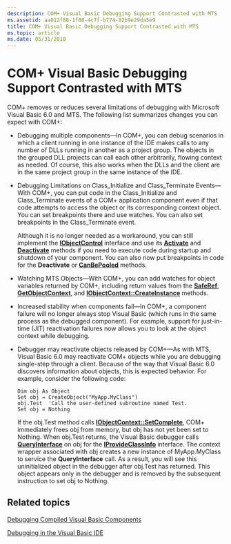 ```yaml
---
description: COM+ Visual Basic Debugging Support Contrasted with MTS
ms.assetid: aa012f88-1f88-4c7f-b774-82b9e29da5e9
title: COM+ Visual Basic Debugging Support Contrasted with MTS
ms.topic: article
ms.date: 05/31/2018
---
```


# COM+ Visual Basic Debugging Support Contrasted with MTS

COM+ removes or reduces several limitations of debugging with Microsoft Visual Basic 6.0 and MTS. The following list summarizes changes you can expect with COM+:

-   Debugging multiple components—In COM+, you can debug scenarios in which a client running in one instance of the IDE makes calls to any number of DLLs running in another as a project group. The objects in the grouped DLL projects can call each other arbitrarily, flowing context as needed. Of course, this also works when the DLLs and the client are in the same project group in the same instance of the IDE.

-   Debugging Limitations on Class\_Initialize and Class\_Terminate Events—With COM+, you can put code in the Class\_Initialize and Class\_Terminate events of a COM+ application component even if that code attempts to access the object or its corresponding context object. You can set breakpoints there and use watches. You can also set breakpoints in the Class\_Terminate event.

    Although it is no longer needed as a workaround, you can still implement the [**IObjectControl**](/windows/desktop/api/ComSvcs/nn-comsvcs-iobjectcontrol) interface and use its [**Activate**](/windows/desktop/api/ComSvcs/nf-comsvcs-iobjectcontrol-activate) and [**Deactivate**](/windows/desktop/api/ComSvcs/nf-comsvcs-iobjectcontrol-deactivate) methods if you need to execute code during startup and shutdown of your component. You can also now put breakpoints in code for the **Deactivate** or [**CanBePooled**](/windows/desktop/api/ComSvcs/nf-comsvcs-iobjectcontrol-canbepooled) methods.

-   Watching MTS Objects—With COM+, you can add watches for object variables returned by COM+, including return values from the [**SafeRef**](/windows/desktop/api/ComSvcs/nf-comsvcs-saferef), [**GetObjectContext**](/windows/desktop/api/ComSvcs/nf-comsvcs-getobjectcontext), and [**IObjectContext::CreateInstance**](/windows/desktop/api/ComSvcs/nf-comsvcs-iobjectcontext-createinstance) methods.

-   Increased stability when components fail—In COM+, a component failure will no longer always stop Visual Basic (which runs in the same process as the debugged component). For example, support for just-in-time (JIT) reactivation failures now allows you to look at the object context while debugging.

-   Debugger may reactivate objects released by COM+—As with MTS, Visual Basic 6.0 may reactivate COM+ objects while you are debugging single-step through a client. Because of the way that Visual Basic 6.0 discovers information about objects, this is expected behavior. For example, consider the following code:

    ``` syntax
    Dim obj As Object
    Set obj = CreateObject("MyApp.MyClass")
    obj.Test  'Call the user-defined subroutine named Test.
    Set obj = Nothing
    ```

    If the obj.Test method calls [**IObjectContext::SetComplete**](/windows/desktop/api/ComSvcs/nf-comsvcs-iobjectcontext-setcomplete), COM+ immediately frees obj from memory, but obj has not yet been set to Nothing. When obj.Test returns, the Visual Basic debugger calls [**QueryInterface**](/windows/desktop/api/unknwn/nf-unknwn-iunknown-queryinterface(q)) on obj for the [**IProvideClassInfo**](/windows/desktop/api/ocidl/nn-ocidl-iprovideclassinfo) interface. The context wrapper associated with obj creates a new instance of MyApp.MyClass to service the **QueryInterface** call. As a result, you will see this uninitialized object in the debugger after obj.Test has returned. This object appears only in the debugger and is removed by the subsequent instruction to set obj to Nothing.

## Related topics

<dl> <dt>

[Debugging Compiled Visual Basic Components](debugging-compiled-visual-basic-components.md)
</dt> <dt>

[Debugging in the Visual Basic IDE](debugging-in-the-visual-basic-ide.md)
</dt> </dl>

 

 
